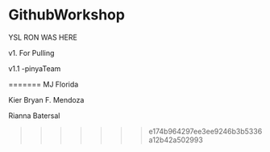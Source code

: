 # GithubWorkshop

YSL RON WAS HERE

v1. For Pulling

v1.1 -pinyaTeam

     
=======
MJ Florida

Kier Bryan F. Mendoza

Rianna Batersal
>>>>>>> e174b964297ee3ee9246b3b5336a12b42a502993


